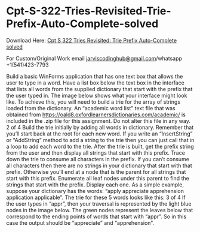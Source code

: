 # Cpt-S-322-Tries-Revisited-Trie-Prefix-Auto-Complete-solved

Download Here: [Cpt S 322 Tries Revisited: Trie Prefix Auto-Complete solved](https://jarviscodinghub.com/assignment/tries-revisited-trie-prefix-auto-complete-solution/)

For Custom/Original Work email jarviscodinghub@gmail.com/whatsapp +1(541)423-7793

Build a basic WinForms application that has one text box that allows the user to type in a word.
Have a list box below the text box in the interface that lists all words from the supplied dictionary that
start with the prefix that the user typed in. The image below shows what your interface might look like.
To achieve this, you will need to build a trie for the array of strings loaded from the dictionary.
An “academic word list” text file that was obtained from
https://oald8.oxfordlearnersdictionaries.com/academic/ is included in the .zip file for this assignment. Do
not alter this file in any way.
2 of 4
Build the trie initially by adding all words in dictionary. Remember that you’ll start back at the
root for each new word. If you write an “InsertString” or “AddString” method to add a string to the trie
then you can just call that in a loop to add each word to the trie.
After the trie is built, get the prefix string from the user and then display all strings that start
with this prefix. Trace down the trie to consume all characters in the prefix. If you can’t consume all
characters then there are no strings in your dictionary that start with that prefix. Otherwise you’ll end at
a node that is the parent for all strings that start with this prefix. Enumerate all leaf nodes under this
parent to find the strings that start with the prefix. Display each one.
As a simple example, suppose your dictionary has the words: “apply appreciate apprehension
application applicable”. The trie for these 5 words looks like this:
3 of 4
If the user types in “appr”, then your traversal is represented by the light blue nodes in the
image below. The green nodes represent the leaves below that correspond to the ending points of
words that start with “appr”. So in this case the output should be “appreciate” and “apprehension”.
